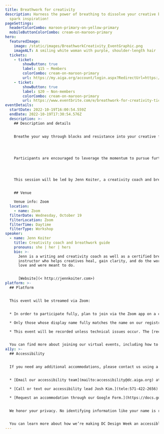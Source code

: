 ```yaml
---
title: Breathwork for creativity
description: Harness the power of breathing to dissolve your creative blocks and
  spark inspiration!
pageSettings:
  headerColorCombo: maroon-primary-on-yellow-primary
  mobileButtonColorCombo: cream-on-maroon-primary
hero:
  featuredImage:
    image: /static/images/BreathworkCreativity_EventGraphic.png
    imageALT: A smiling white woman with purple, shoulder-length hair
  tickets:
    - ticket:
        showButton: true
        label: $15 — Members
        colorCombo: cream-on-maroon-primary
        url: https://my.aiga.org/account/login.aspx?RedirectUrl=https://ikit.aiga.org/ikit_national_util/ikit-national-util-sso-redirect/?state=https%3A%2F%2Fdc.aiga.org%2Fevent%2Fbreathwork-for-creativity-2%2F%3Fredirect_source%3Deventbrite_register
    - ticket:
        showButton: true
        label: $20 — Non-members
        colorCombo: cream-on-maroon-primary
        url: https://www.eventbrite.com/e/breathwork-for-creativity-tickets-426958974787
eventDetails:
  startDate: 2022-10-19T16:00:54.559Z
  endDate: 2022-10-19T17:30:54.576Z
  description: >-
    ## Description and details


    Breathe your way through blocks and resistance into your creative flow! This session will open with a calming breathing exercise, followed by writing/journaling. The centerpiece of the session is transformational breathwork, which both heals us and enhances our creativity. Once we are in a relaxed, open state, a guided meditation will stimulate our creative energy. We will then have time to focus that energy on a personal project.




    Participants are encouraged to leverage the momentum to pursue further their project following the session; you will be able to recreate most of these exercises to support your own creative practice.




    This session will be led by Jenn Koiter, a creativity coach and breathwork guide who believes that the world is better when more artists make more art — both for the artists themselves and for everyone else.


    ## Venue

    Venue info: Zoom
  location:
    - name: Zoom
  filterDate: Wednesday, October 19
  filterLocation: Zoom
  filterTime: Daytime
  filterType: Workshop
speaker:
  - name: Jenn Koiter
    title: Creativity coach and breathwork guide
    pronouns: she | her | hers
    bio: >-
      Jenn is a writing and creativity coach as well as a certified breathwork
      instructor who helps creatives heal, gain clarity, and do the work they
      love and were meant to do.


      [Website](< http://jennkoiter.com>)
platform: >-
  ## Platform


  This event will be streamed via Zoom:


  * In order to participate fully, plan to join via the Zoom app on a computer, tablet, or mobile device with enough bandwidth to support viewing video.

  * Only those whose display name fully matches the name on our registration list will be admitted from the waiting room, to ensure only those who have registered for the event are able to attend — and to create space for intimate conversations.

  * This event will be recorded unless technical issues occur. The [recordings will be shared in the AIGA DC recordings archive](https://dc.aiga.org/introducing-the-aiga-dc-event-recordings-archive/) for AIGA members to rewatch or catch up on at a later date. If you’re not an AIGA Member, you can register for a membership on [the AIGA Membership website.](https://www.aiga.org/membership-community/aiga-membership/)


  You can find more about joining our virtual events, including how to connect, directions to troubleshoot, and information about our refund policy in our [FAQ](/faq/).
a11y: >-
  ## Accessibility


  If you need any additional accommodations, please contact us using a method that works best for you:


  * [Email our accessibility team](mailto:accessibility@dc.aiga.org) at accessibility@dc.aiga.org.

  * [Call or text our accessibility lead Josh Kim.](tele:571-422-2656)

  * [Request an accommodation through our Google Form.](https://docs.google.com/forms/d/e/1FAIpQLSe2l-FrPiSaZxPjIAOUadYn3axaz6SyloV42CWg-HF65TTy1w/viewform)


  We honor your privacy. No identifying information like your name is required to request an accommodation, and all details will be deleted once completed.


  You can learn more about how we’re making DC Design Week an accessible experience by visiting our [accessibility statement](/accessibility/).
---
```

